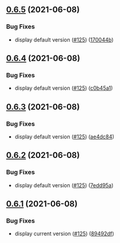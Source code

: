 ## [0.6.5](https://github.com/EddieHubCommunity/api/compare/v0.6.4...v0.6.5) (2021-06-08)


### Bug Fixes

* display default version ([#125](https://github.com/EddieHubCommunity/api/issues/125)) ([170044b](https://github.com/EddieHubCommunity/api/commit/170044b029038fb55e9b67320564c45b58624b81))



## [0.6.4](https://github.com/EddieHubCommunity/api/compare/v0.6.3...v0.6.4) (2021-06-08)


### Bug Fixes

* display default version ([#125](https://github.com/EddieHubCommunity/api/issues/125)) ([c0b45a1](https://github.com/EddieHubCommunity/api/commit/c0b45a1c4fc68290331466143a018d7673c06626))



## [0.6.3](https://github.com/EddieHubCommunity/api/compare/v0.6.2...v0.6.3) (2021-06-08)


### Bug Fixes

* display default version ([#125](https://github.com/EddieHubCommunity/api/issues/125)) ([ae4dc84](https://github.com/EddieHubCommunity/api/commit/ae4dc84e44876c7f9bf7f792ef772eced63b2482))



## [0.6.2](https://github.com/EddieHubCommunity/api/compare/v0.6.1...v0.6.2) (2021-06-08)


### Bug Fixes

* display default version ([#125](https://github.com/EddieHubCommunity/api/issues/125)) ([7edd95a](https://github.com/EddieHubCommunity/api/commit/7edd95ac597bdaf16ea4136fa5d2ed0b0ce497c2))



## [0.6.1](https://github.com/EddieHubCommunity/api/compare/v0.6.0...v0.6.1) (2021-06-08)


### Bug Fixes

* display current version ([#125](https://github.com/EddieHubCommunity/api/issues/125)) ([89492df](https://github.com/EddieHubCommunity/api/commit/89492dfaf45885546655662f85e6abe18b563099))



